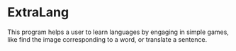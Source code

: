# ExtraLang
This program helps a user to learn languages by engaging in simple games, like find the image corresponding to a word, or translate a sentence.
